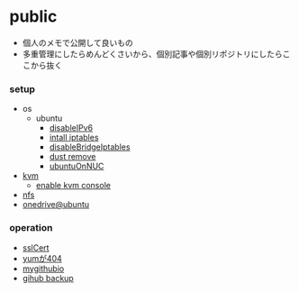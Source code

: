 public
===

* 個人のメモで公開して良いもの
* 多重管理にしたらめんどくさいから、個別記事や個別リポジトリにしたらここから抜く


### setup

* os
	* ubuntu
		* [disableIPv6](./setup/disableIPv6.md)
		* [intall iptables](./setup/installIptables.md)
		* [disableBridgeIptables](./setup/disableBridgeIptables.md)
		* [dust remove](./setup/removeDust.md)
		* [ubuntuOnNUC](./setup/ubuntu.md)
* [kvm](./setup/kvm.md)
	* [enable kvm console](./setup/kvm_console.md)
* [nfs](./setup/nfs.md)
* [onedrive@ubuntu](./setup/onedriveAtUbuntu.md)

### operation

* [sslCert](./ope/sslcert.md)
* [yumが404](./ope/yum404.md)
* [mygithubio](./ope/mygithubio.md)
* [gihub backup](./ope/github_backup.md)
